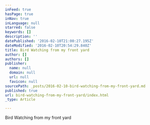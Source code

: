```yaml
---
inFeed: true
hasPage: true
inNav: true
inLanguage: null
starred: false
keywords: []
description: ''
datePublished: '2016-02-10T21:00:27.195Z'
dateModified: '2016-02-10T20:54:29.840Z'
title: Bird Watching from my front yard
author: []
authors: []
publisher:
  name: null
  domain: null
  url: null
  favicon: null
sourcePath: _posts/2016-02-10-bird-watching-from-my-front-yard.md
published: true
url: bird-watching-from-my-front-yard/index.html
_type: Article

---
```

Bird Watching from my front yard